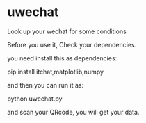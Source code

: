 # uwechat
Look up your wechat for some conditions

Before you use it, Check your dependencies.

you need install this as dependencies:

pip install itchat,matplotlib,numpy

and then you can run it as:

python uwechat.py

and scan your QRcode, you will get your data.